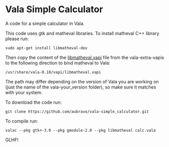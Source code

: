 # Vala Simple Calculator
A code for a simple calculator in Vala.

This code uses gtk and matheval libraries. To install matheval C++ library please run:

    sudo apt-get install libmatheval-dev

Then copy the content of the [libmatheval.vapi](https://github.com/nemequ/vala-extra-vapis/blob/master/libmatheval.vapi)  file from the vala-extra-vapis to the following direction to bind matheval to Vala:

    /usr/share/vala-0.18/vapi/libmatheval.vapi

The path may differ depending on the version of Vala you are working on (just the name of the vala-your_version folder), so make sure it matches with your system.

To download the code run:

    git clone https://github.com/aubravo/vala-simple_calculator.git
    
To compile run:

    valac --pkg gtk+-3.0 --pkg gmodule-2.0 --pkg libmatheval calc.vala

GLHF!

